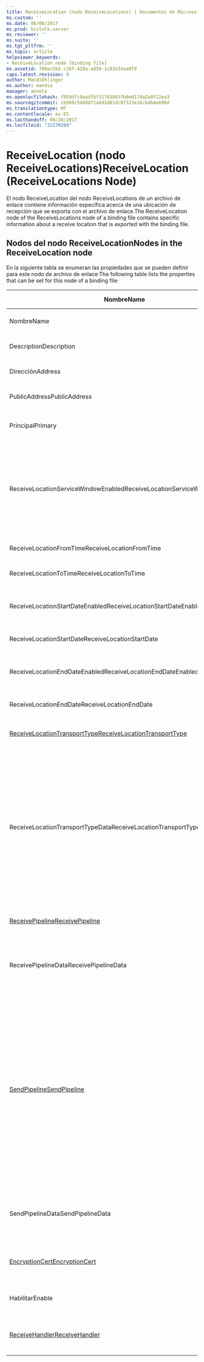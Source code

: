 ```yaml
---
title: ReceiveLocation (nodo ReceiveLocations) | Documentos de Microsoft
ms.custom: ''
ms.date: 06/08/2017
ms.prod: biztalk-server
ms.reviewer: ''
ms.suite: ''
ms.tgt_pltfrm: ''
ms.topic: article
helpviewer_keywords:
- ReceiveLocation node [binding file]
ms.assetid: 706ec5b2-c26f-428a-ad56-1c01b34aa8f8
caps.latest.revision: 9
author: MandiOhlinger
ms.author: mandia
manager: anneta
ms.openlocfilehash: f959dfc9aadfbf317d3843fb0ed174a2a0f22ea3
ms.sourcegitcommit: cb908c540d8f1a692d01dc8f313e16cb4b4e696d
ms.translationtype: MT
ms.contentlocale: es-ES
ms.lasthandoff: 09/20/2017
ms.locfileid: "22270284"
---
```

# <a name="receivelocation-receivelocations-node"></a><span data-ttu-id="3a1a1-102">ReceiveLocation (nodo ReceiveLocations)</span><span class="sxs-lookup"><span data-stu-id="3a1a1-102">ReceiveLocation (ReceiveLocations Node)</span></span>
<span data-ttu-id="3a1a1-103">El nodo ReceiveLocation del nodo ReceiveLocations de un archivo de enlace contiene información específica acerca de una ubicación de recepción que se exporta con el archivo de enlace.</span><span class="sxs-lookup"><span data-stu-id="3a1a1-103">The ReceiveLocation node of the ReceiveLocations node of a binding file contains specific information about a receive location that is exported with the binding file.</span></span>  
  
## <a name="nodes-in-the-receivelocation-node"></a><span data-ttu-id="3a1a1-104">Nodos del nodo ReceiveLocation</span><span class="sxs-lookup"><span data-stu-id="3a1a1-104">Nodes in the ReceiveLocation node</span></span>  
 <span data-ttu-id="3a1a1-105">En la siguiente tabla se enumeran las propiedades que se pueden definir para este nodo de archivo de enlace:</span><span class="sxs-lookup"><span data-stu-id="3a1a1-105">The following table lists the properties that can be set for this node of a binding file:</span></span>  
  
|<span data-ttu-id="3a1a1-106">**Nombre**</span><span class="sxs-lookup"><span data-stu-id="3a1a1-106">**Name**</span></span>|<span data-ttu-id="3a1a1-107">**Tipo de nodo**</span><span class="sxs-lookup"><span data-stu-id="3a1a1-107">**Node Type**</span></span>|<span data-ttu-id="3a1a1-108">**Tipo de datos**</span><span class="sxs-lookup"><span data-stu-id="3a1a1-108">**Data Type**</span></span>|<span data-ttu-id="3a1a1-109">**Description**</span><span class="sxs-lookup"><span data-stu-id="3a1a1-109">**Description**</span></span>|<span data-ttu-id="3a1a1-110">**Restricciones**</span><span class="sxs-lookup"><span data-stu-id="3a1a1-110">**Restrictions**</span></span>|<span data-ttu-id="3a1a1-111">**Comentarios**</span><span class="sxs-lookup"><span data-stu-id="3a1a1-111">**Comments**</span></span>|  
|--------------|-------------------|-------------------|---------------------|----------------------|------------------|  
|<span data-ttu-id="3a1a1-112">Nombre</span><span class="sxs-lookup"><span data-stu-id="3a1a1-112">Name</span></span>|<span data-ttu-id="3a1a1-113">Atributo</span><span class="sxs-lookup"><span data-stu-id="3a1a1-113">Attribute</span></span>|<span data-ttu-id="3a1a1-114">xs:string</span><span class="sxs-lookup"><span data-stu-id="3a1a1-114">xs:string</span></span>|<span data-ttu-id="3a1a1-115">Especifica el nombre de la ubicación de recepción.</span><span class="sxs-lookup"><span data-stu-id="3a1a1-115">Specifies the name of the receive location.</span></span>|<span data-ttu-id="3a1a1-116">No requerido</span><span class="sxs-lookup"><span data-stu-id="3a1a1-116">Not required</span></span>|<span data-ttu-id="3a1a1-117">Valor predeterminado: vacío</span><span class="sxs-lookup"><span data-stu-id="3a1a1-117">Default value: empty</span></span>|  
|<span data-ttu-id="3a1a1-118">Description</span><span class="sxs-lookup"><span data-stu-id="3a1a1-118">Description</span></span>|<span data-ttu-id="3a1a1-119">Elemento</span><span class="sxs-lookup"><span data-stu-id="3a1a1-119">Element</span></span>|<span data-ttu-id="3a1a1-120">xs:string</span><span class="sxs-lookup"><span data-stu-id="3a1a1-120">xs:string</span></span>|<span data-ttu-id="3a1a1-121">Especifica una descripción para la ubicación de recepción.</span><span class="sxs-lookup"><span data-stu-id="3a1a1-121">Specifies a description for the receive location.</span></span>|<span data-ttu-id="3a1a1-122">Necesario</span><span class="sxs-lookup"><span data-stu-id="3a1a1-122">Required</span></span>|<span data-ttu-id="3a1a1-123">Valor predeterminado: vacío</span><span class="sxs-lookup"><span data-stu-id="3a1a1-123">Default value: empty</span></span>|  
|<span data-ttu-id="3a1a1-124">Dirección</span><span class="sxs-lookup"><span data-stu-id="3a1a1-124">Address</span></span>|<span data-ttu-id="3a1a1-125">Elemento</span><span class="sxs-lookup"><span data-stu-id="3a1a1-125">Element</span></span>|<span data-ttu-id="3a1a1-126">xs:string</span><span class="sxs-lookup"><span data-stu-id="3a1a1-126">xs:string</span></span>|<span data-ttu-id="3a1a1-127">Especifica la dirección de la ubicación de recepción.</span><span class="sxs-lookup"><span data-stu-id="3a1a1-127">Specifies the address of the receive location.</span></span>|<span data-ttu-id="3a1a1-128">Necesario</span><span class="sxs-lookup"><span data-stu-id="3a1a1-128">Required</span></span>|<span data-ttu-id="3a1a1-129">Valor predeterminado: vacío</span><span class="sxs-lookup"><span data-stu-id="3a1a1-129">Default value: empty</span></span>|  
|<span data-ttu-id="3a1a1-130">PublicAddress</span><span class="sxs-lookup"><span data-stu-id="3a1a1-130">PublicAddress</span></span>|<span data-ttu-id="3a1a1-131">Elemento</span><span class="sxs-lookup"><span data-stu-id="3a1a1-131">Element</span></span>|<span data-ttu-id="3a1a1-132">xs:string</span><span class="sxs-lookup"><span data-stu-id="3a1a1-132">xs:string</span></span>|<span data-ttu-id="3a1a1-133">Especifica la dirección pública de la ubicación de recepción.</span><span class="sxs-lookup"><span data-stu-id="3a1a1-133">Specifies the public address of the receive location.</span></span>|<span data-ttu-id="3a1a1-134">No requerido</span><span class="sxs-lookup"><span data-stu-id="3a1a1-134">Not required</span></span>|<span data-ttu-id="3a1a1-135">Valor predeterminado: vacío</span><span class="sxs-lookup"><span data-stu-id="3a1a1-135">Default value: empty</span></span>|  
|<span data-ttu-id="3a1a1-136">Principal</span><span class="sxs-lookup"><span data-stu-id="3a1a1-136">Primary</span></span>|<span data-ttu-id="3a1a1-137">Elemento</span><span class="sxs-lookup"><span data-stu-id="3a1a1-137">Element</span></span>|<span data-ttu-id="3a1a1-138">xs:boolean</span><span class="sxs-lookup"><span data-stu-id="3a1a1-138">xs:boolean</span></span>|<span data-ttu-id="3a1a1-139">Especifica si la ubicación de recepción es principal.</span><span class="sxs-lookup"><span data-stu-id="3a1a1-139">Specifies whether the receive location is primary.</span></span>|<span data-ttu-id="3a1a1-140">Necesario</span><span class="sxs-lookup"><span data-stu-id="3a1a1-140">Required</span></span>|<span data-ttu-id="3a1a1-141">Valor predeterminado: ninguno</span><span class="sxs-lookup"><span data-stu-id="3a1a1-141">Default value: none</span></span>|  
|<span data-ttu-id="3a1a1-142">ReceiveLocationServiceWindowEnabled</span><span class="sxs-lookup"><span data-stu-id="3a1a1-142">ReceiveLocationServiceWindowEnabled</span></span>|<span data-ttu-id="3a1a1-143">Elemento</span><span class="sxs-lookup"><span data-stu-id="3a1a1-143">Element</span></span>|<span data-ttu-id="3a1a1-144">xs:boolean</span><span class="sxs-lookup"><span data-stu-id="3a1a1-144">xs:boolean</span></span>|<span data-ttu-id="3a1a1-145">Especifica si la ventana de servicio está habilitada.</span><span class="sxs-lookup"><span data-stu-id="3a1a1-145">Specifies whether the service window is enabled.</span></span>|<span data-ttu-id="3a1a1-146">Necesario</span><span class="sxs-lookup"><span data-stu-id="3a1a1-146">Required</span></span>|<span data-ttu-id="3a1a1-147">Valor predeterminado: ninguno</span><span class="sxs-lookup"><span data-stu-id="3a1a1-147">Default value: none</span></span><br /><br /> <span data-ttu-id="3a1a1-148">Especifique **true** si la ventana de servicio está habilitada; en caso contrario, especifique **false.**</span><span class="sxs-lookup"><span data-stu-id="3a1a1-148">Specify **true** if the service window is enabled; otherwise, specify **false.**</span></span>|  
|<span data-ttu-id="3a1a1-149">ReceiveLocationFromTime</span><span class="sxs-lookup"><span data-stu-id="3a1a1-149">ReceiveLocationFromTime</span></span>|<span data-ttu-id="3a1a1-150">Elemento</span><span class="sxs-lookup"><span data-stu-id="3a1a1-150">Element</span></span>|<span data-ttu-id="3a1a1-151">xs:dateTime</span><span class="sxs-lookup"><span data-stu-id="3a1a1-151">xs:dateTime</span></span>|<span data-ttu-id="3a1a1-152">Especifica la hora de inicio de la ventana de servicio.</span><span class="sxs-lookup"><span data-stu-id="3a1a1-152">Specifies the start time of the service window.</span></span>|<span data-ttu-id="3a1a1-153">Necesario</span><span class="sxs-lookup"><span data-stu-id="3a1a1-153">Required</span></span>|<span data-ttu-id="3a1a1-154">Valor predeterminado: ninguno</span><span class="sxs-lookup"><span data-stu-id="3a1a1-154">Default value: none</span></span>|  
|<span data-ttu-id="3a1a1-155">ReceiveLocationToTime</span><span class="sxs-lookup"><span data-stu-id="3a1a1-155">ReceiveLocationToTime</span></span>|<span data-ttu-id="3a1a1-156">Elemento</span><span class="sxs-lookup"><span data-stu-id="3a1a1-156">Element</span></span>|<span data-ttu-id="3a1a1-157">xs:dateTime</span><span class="sxs-lookup"><span data-stu-id="3a1a1-157">xs:dateTime</span></span>|<span data-ttu-id="3a1a1-158">Especifica la hora de finalización de la ventana de servicio.</span><span class="sxs-lookup"><span data-stu-id="3a1a1-158">Specifies the end time of the service window.</span></span>|<span data-ttu-id="3a1a1-159">Necesario</span><span class="sxs-lookup"><span data-stu-id="3a1a1-159">Required</span></span>|<span data-ttu-id="3a1a1-160">Valor predeterminado: ninguno</span><span class="sxs-lookup"><span data-stu-id="3a1a1-160">Default value: none</span></span>|  
|<span data-ttu-id="3a1a1-161">ReceiveLocationStartDateEnabled</span><span class="sxs-lookup"><span data-stu-id="3a1a1-161">ReceiveLocationStartDateEnabled</span></span>|<span data-ttu-id="3a1a1-162">Elemento</span><span class="sxs-lookup"><span data-stu-id="3a1a1-162">Element</span></span>|<span data-ttu-id="3a1a1-163">xs:boolean</span><span class="sxs-lookup"><span data-stu-id="3a1a1-163">xs:boolean</span></span>|<span data-ttu-id="3a1a1-164">Especifica si está habilitada la fecha de inicio para la ventana de servicio.</span><span class="sxs-lookup"><span data-stu-id="3a1a1-164">Specifies whether the start date for the service window is enabled.</span></span>|<span data-ttu-id="3a1a1-165">Necesario</span><span class="sxs-lookup"><span data-stu-id="3a1a1-165">Required</span></span>|<span data-ttu-id="3a1a1-166">Valor predeterminado: ninguno</span><span class="sxs-lookup"><span data-stu-id="3a1a1-166">Default value: none</span></span>|  
|<span data-ttu-id="3a1a1-167">ReceiveLocationStartDate</span><span class="sxs-lookup"><span data-stu-id="3a1a1-167">ReceiveLocationStartDate</span></span>|<span data-ttu-id="3a1a1-168">Elemento</span><span class="sxs-lookup"><span data-stu-id="3a1a1-168">Element</span></span>|<span data-ttu-id="3a1a1-169">xs:dateTime</span><span class="sxs-lookup"><span data-stu-id="3a1a1-169">xs:dateTime</span></span>|<span data-ttu-id="3a1a1-170">Especifica la fecha de inicio de la ventana de servicio.</span><span class="sxs-lookup"><span data-stu-id="3a1a1-170">Specifies the start date of the service window.</span></span>|<span data-ttu-id="3a1a1-171">Necesario</span><span class="sxs-lookup"><span data-stu-id="3a1a1-171">Required</span></span>|<span data-ttu-id="3a1a1-172">Valor predeterminado: ninguno</span><span class="sxs-lookup"><span data-stu-id="3a1a1-172">Default value: none</span></span>|  
|<span data-ttu-id="3a1a1-173">ReceiveLocationEndDateEnabled</span><span class="sxs-lookup"><span data-stu-id="3a1a1-173">ReceiveLocationEndDateEnabled</span></span>|<span data-ttu-id="3a1a1-174">Elemento</span><span class="sxs-lookup"><span data-stu-id="3a1a1-174">Element</span></span>|<span data-ttu-id="3a1a1-175">xs:boolean</span><span class="sxs-lookup"><span data-stu-id="3a1a1-175">xs:boolean</span></span>|<span data-ttu-id="3a1a1-176">Especifica si está habilitada la fecha de finalización para la ventana de servicio.</span><span class="sxs-lookup"><span data-stu-id="3a1a1-176">Specifies whether the end date for the service window is enabled.</span></span>|<span data-ttu-id="3a1a1-177">Necesario</span><span class="sxs-lookup"><span data-stu-id="3a1a1-177">Required</span></span>|<span data-ttu-id="3a1a1-178">Valor predeterminado: ninguno</span><span class="sxs-lookup"><span data-stu-id="3a1a1-178">Default value: none</span></span>|  
|<span data-ttu-id="3a1a1-179">ReceiveLocationEndDate</span><span class="sxs-lookup"><span data-stu-id="3a1a1-179">ReceiveLocationEndDate</span></span>|<span data-ttu-id="3a1a1-180">Elemento</span><span class="sxs-lookup"><span data-stu-id="3a1a1-180">Element</span></span>|<span data-ttu-id="3a1a1-181">xs:dateTime</span><span class="sxs-lookup"><span data-stu-id="3a1a1-181">xs:dateTime</span></span>|<span data-ttu-id="3a1a1-182">Especifica la fecha de finalización de la ventana de servicio.</span><span class="sxs-lookup"><span data-stu-id="3a1a1-182">Specifies the end date of the service window.</span></span>|<span data-ttu-id="3a1a1-183">Necesario</span><span class="sxs-lookup"><span data-stu-id="3a1a1-183">Required</span></span>|<span data-ttu-id="3a1a1-184">Valor predeterminado: ninguno</span><span class="sxs-lookup"><span data-stu-id="3a1a1-184">Default value: none</span></span>|  
|[<span data-ttu-id="3a1a1-185">ReceiveLocationTransportType</span><span class="sxs-lookup"><span data-stu-id="3a1a1-185">ReceiveLocationTransportType</span></span>](../core/receivelocationtransporttype-receivelocation-node.md)|<span data-ttu-id="3a1a1-186">Grabar</span><span class="sxs-lookup"><span data-stu-id="3a1a1-186">Record</span></span>|<span data-ttu-id="3a1a1-187">ProtocolType (ComplexType)</span><span class="sxs-lookup"><span data-stu-id="3a1a1-187">ProtocolType (ComplexType)</span></span>|<span data-ttu-id="3a1a1-188">Especifica el tipo de transporte para esta ubicación de recepción.</span><span class="sxs-lookup"><span data-stu-id="3a1a1-188">Specifies the transport type for this receive location</span></span>|<span data-ttu-id="3a1a1-189">Necesario</span><span class="sxs-lookup"><span data-stu-id="3a1a1-189">Required</span></span>|<span data-ttu-id="3a1a1-190">Valor predeterminado: ninguno</span><span class="sxs-lookup"><span data-stu-id="3a1a1-190">Default value: none</span></span>|  
|<span data-ttu-id="3a1a1-191">ReceiveLocationTransportTypeData</span><span class="sxs-lookup"><span data-stu-id="3a1a1-191">ReceiveLocationTransportTypeData</span></span>|<span data-ttu-id="3a1a1-192">Elemento</span><span class="sxs-lookup"><span data-stu-id="3a1a1-192">Element</span></span>|<span data-ttu-id="3a1a1-193">xs:string</span><span class="sxs-lookup"><span data-stu-id="3a1a1-193">xs:string</span></span>|<span data-ttu-id="3a1a1-194">Especifica las propiedades del tipo de transporte para la ubicación de recepción.</span><span class="sxs-lookup"><span data-stu-id="3a1a1-194">Specifies the transport type properties for the receive location.</span></span>|<span data-ttu-id="3a1a1-195">No requerido</span><span class="sxs-lookup"><span data-stu-id="3a1a1-195">Not required</span></span>|<span data-ttu-id="3a1a1-196">Valor predeterminado: vacío</span><span class="sxs-lookup"><span data-stu-id="3a1a1-196">Default value: empty</span></span><br /><br /> <span data-ttu-id="3a1a1-197">Vea [propiedades de configuración para los adaptadores de BizTalk integrados](../core/configuration-properties-for-integrated-biztalk-adapters.md) para obtener información específica de adaptador acerca de las propiedades que se pueden almacenar en esta cadena.</span><span class="sxs-lookup"><span data-stu-id="3a1a1-197">See [Configuration Properties for Integrated BizTalk Adapters](../core/configuration-properties-for-integrated-biztalk-adapters.md) for adapter specific information about the properties that can be stored in this string.</span></span>|  
|[<span data-ttu-id="3a1a1-198">ReceivePipeline</span><span class="sxs-lookup"><span data-stu-id="3a1a1-198">ReceivePipeline</span></span>](../core/receivepipeline-receivelocation-node.md)|<span data-ttu-id="3a1a1-199">Grabar</span><span class="sxs-lookup"><span data-stu-id="3a1a1-199">Record</span></span>|<span data-ttu-id="3a1a1-200">PipelineRef (ComplexType)</span><span class="sxs-lookup"><span data-stu-id="3a1a1-200">PipelineRef (ComplexType)</span></span>|<span data-ttu-id="3a1a1-201">Especifica la canalización de recepción para la ubicación de recepción.</span><span class="sxs-lookup"><span data-stu-id="3a1a1-201">Specifies the receive pipeline for the receive location.</span></span>|<span data-ttu-id="3a1a1-202">Necesario</span><span class="sxs-lookup"><span data-stu-id="3a1a1-202">Required</span></span>|<span data-ttu-id="3a1a1-203">Valor predeterminado: ninguno</span><span class="sxs-lookup"><span data-stu-id="3a1a1-203">Default value: none</span></span>|  
|<span data-ttu-id="3a1a1-204">ReceivePipelineData</span><span class="sxs-lookup"><span data-stu-id="3a1a1-204">ReceivePipelineData</span></span>|<span data-ttu-id="3a1a1-205">Elemento</span><span class="sxs-lookup"><span data-stu-id="3a1a1-205">Element</span></span>|<span data-ttu-id="3a1a1-206">xs:string</span><span class="sxs-lookup"><span data-stu-id="3a1a1-206">xs:string</span></span>|<span data-ttu-id="3a1a1-207">Especifica la configuración personalizada correspondiente a la canalización de recepción que se usa para esta ubicación de recepción.</span><span class="sxs-lookup"><span data-stu-id="3a1a1-207">Specifies the custom configuration specific to the receive pipeline used for this receive location.</span></span>|<span data-ttu-id="3a1a1-208">Necesario</span><span class="sxs-lookup"><span data-stu-id="3a1a1-208">Required</span></span>|<span data-ttu-id="3a1a1-209">Valor predeterminado: vacío</span><span class="sxs-lookup"><span data-stu-id="3a1a1-209">Default value: empty</span></span>|  
|[<span data-ttu-id="3a1a1-210">SendPipeline</span><span class="sxs-lookup"><span data-stu-id="3a1a1-210">SendPipeline</span></span>](../core/sendpipeline-receivelocation-node.md)|<span data-ttu-id="3a1a1-211">Grabar</span><span class="sxs-lookup"><span data-stu-id="3a1a1-211">Record</span></span>|<span data-ttu-id="3a1a1-212">PipelineRef (ComplexType)</span><span class="sxs-lookup"><span data-stu-id="3a1a1-212">PipelineRef (ComplexType)</span></span>|<span data-ttu-id="3a1a1-213">Especifica la canalización de envío para una ubicación de recepción bidireccional.</span><span class="sxs-lookup"><span data-stu-id="3a1a1-213">Specifies the send pipeline for a two way receive location.</span></span> <span data-ttu-id="3a1a1-214">**Nota:** en [!INCLUDE[btsBizTalkServerNoVersion](../includes/btsbiztalkservernoversion-md.md)] enviar canalizaciones para recepciones bidireccionales se especifican en la ubicación de recepción en lugar de en el puerto de recepción.</span><span class="sxs-lookup"><span data-stu-id="3a1a1-214">**Note:**  In [!INCLUDE[btsBizTalkServerNoVersion](../includes/btsbiztalkservernoversion-md.md)] send pipelines for two-way receives are specified at the receive location rather than at the receive port.</span></span> <span data-ttu-id="3a1a1-215">A menos que se especifique lo contrario en el archivo de enlace, una ubicación de recepción heredará automáticamente la canalización de envío del puerto de recepción al que pertenece.</span><span class="sxs-lookup"><span data-stu-id="3a1a1-215">Unless otherwise specified in the binding file, a receive location will automatically inherit the send pipeline from the receive port it belongs to.</span></span>|<span data-ttu-id="3a1a1-216">Necesario</span><span class="sxs-lookup"><span data-stu-id="3a1a1-216">Required</span></span>|<span data-ttu-id="3a1a1-217">Valor predeterminado: ninguno</span><span class="sxs-lookup"><span data-stu-id="3a1a1-217">Default value: none</span></span>|  
|<span data-ttu-id="3a1a1-218">SendPipelineData</span><span class="sxs-lookup"><span data-stu-id="3a1a1-218">SendPipelineData</span></span>|<span data-ttu-id="3a1a1-219">Elemento</span><span class="sxs-lookup"><span data-stu-id="3a1a1-219">Element</span></span>|<span data-ttu-id="3a1a1-220">xs:string</span><span class="sxs-lookup"><span data-stu-id="3a1a1-220">xs:string</span></span>|<span data-ttu-id="3a1a1-221">Especifica la configuración personalizada correspondiente a la canalización de envío que se usa para esta ubicación de recepción.</span><span class="sxs-lookup"><span data-stu-id="3a1a1-221">Specifies the custom configuration specific to the send pipeline used for this receive location.</span></span>|<span data-ttu-id="3a1a1-222">Necesario</span><span class="sxs-lookup"><span data-stu-id="3a1a1-222">Required</span></span>|<span data-ttu-id="3a1a1-223">Valor predeterminado: vacío</span><span class="sxs-lookup"><span data-stu-id="3a1a1-223">Default value: empty</span></span>|  
|[<span data-ttu-id="3a1a1-224">EncryptionCert</span><span class="sxs-lookup"><span data-stu-id="3a1a1-224">EncryptionCert</span></span>](../core/encryptioncert-receivelocation-node.md)|<span data-ttu-id="3a1a1-225">Grabar</span><span class="sxs-lookup"><span data-stu-id="3a1a1-225">Record</span></span>|<span data-ttu-id="3a1a1-226">CertificateInfo (ComplexType)</span><span class="sxs-lookup"><span data-stu-id="3a1a1-226">CertificateInfo (ComplexType)</span></span>|<span data-ttu-id="3a1a1-227">Especifica el certificado de cifrado asociado a la ubicación de recepción.</span><span class="sxs-lookup"><span data-stu-id="3a1a1-227">Specifies the encryption certificate associated with the receive location.</span></span>|<span data-ttu-id="3a1a1-228">No requerido</span><span class="sxs-lookup"><span data-stu-id="3a1a1-228">Not required</span></span>|<span data-ttu-id="3a1a1-229">Valor predeterminado: ninguno</span><span class="sxs-lookup"><span data-stu-id="3a1a1-229">Default value: none</span></span>|  
|<span data-ttu-id="3a1a1-230">Habilitar</span><span class="sxs-lookup"><span data-stu-id="3a1a1-230">Enable</span></span>|<span data-ttu-id="3a1a1-231">Elemento</span><span class="sxs-lookup"><span data-stu-id="3a1a1-231">Element</span></span>|<span data-ttu-id="3a1a1-232">xs:boolean</span><span class="sxs-lookup"><span data-stu-id="3a1a1-232">xs:boolean</span></span>|<span data-ttu-id="3a1a1-233">Especifica si la ubicación de recepción está habilitada o no.</span><span class="sxs-lookup"><span data-stu-id="3a1a1-233">Specifies whether the receive location is enabled or not.</span></span>|<span data-ttu-id="3a1a1-234">Necesario</span><span class="sxs-lookup"><span data-stu-id="3a1a1-234">Required</span></span>|<span data-ttu-id="3a1a1-235">Valor predeterminado: ninguno</span><span class="sxs-lookup"><span data-stu-id="3a1a1-235">Default value: none</span></span>|  
|[<span data-ttu-id="3a1a1-236">ReceiveHandler</span><span class="sxs-lookup"><span data-stu-id="3a1a1-236">ReceiveHandler</span></span>](../core/receivehandler-receivelocation-node.md)|<span data-ttu-id="3a1a1-237">Grabar</span><span class="sxs-lookup"><span data-stu-id="3a1a1-237">Record</span></span>|<span data-ttu-id="3a1a1-238">ReceiveHandlerRef (ComplexType)</span><span class="sxs-lookup"><span data-stu-id="3a1a1-238">ReceiveHandlerRef (ComplexType)</span></span>|<span data-ttu-id="3a1a1-239">Especifica el controlador de recepción que se va a usar para esta ubicación de recepción.</span><span class="sxs-lookup"><span data-stu-id="3a1a1-239">Specifies the receive handler to use for this receive location.</span></span>|<span data-ttu-id="3a1a1-240">No requerido</span><span class="sxs-lookup"><span data-stu-id="3a1a1-240">Not required</span></span>|<span data-ttu-id="3a1a1-241">Valor predeterminado: ninguno</span><span class="sxs-lookup"><span data-stu-id="3a1a1-241">Default value: none</span></span>|